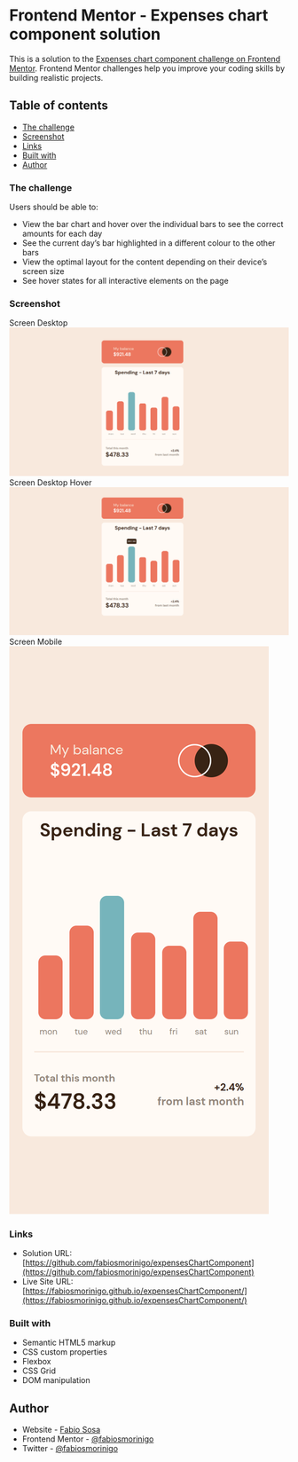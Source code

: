 # Frontend Mentor - Expenses chart component solution

This is a solution to the [Expenses chart component challenge on Frontend Mentor](https://www.frontendmentor.io/challenges/expenses-chart-component-e7yJBUdjwt). Frontend Mentor challenges help you improve your coding skills by building realistic projects. 

## Table of contents

  - [The challenge](#the-challenge)
  - [Screenshot](#screenshot)
  - [Links](#links)
  - [Built with](#built-with)
- [Author](#author)

### The challenge

Users should be able to:

- View the bar chart and hover over the individual bars to see the correct amounts for each day
- See the current day’s bar highlighted in a different colour to the other bars
- View the optimal layout for the content depending on their device’s screen size
- See hover states for all interactive elements on the page

### Screenshot
Screen Desktop
![](./images/screen-desktop.png)
Screen Desktop Hover
![](./images/screen-desktop-hover.png)
Screen Mobile
![](./images/screen-mobile.png)
### Links

- Solution URL: [https://github.com/fabiosmorinigo/expensesChartComponent](https://github.com/fabiosmorinigo/expensesChartComponent)
- Live Site URL: [https://fabiosmorinigo.github.io/expensesChartComponent/](https://fabiosmorinigo.github.io/expensesChartComponent/)

### Built with

- Semantic HTML5 markup
- CSS custom properties
- Flexbox
- CSS Grid
- DOM manipulation
## Author

- Website - [Fabio Sosa](https://portfoliofabio.netlify.app/)
- Frontend Mentor - [@fabiosmorinigo](https://www.frontendmentor.io/profile/fabiosmorinigo)
- Twitter - [@fabiosmorinigo](https://www.twitter.com/fabiosmorinigo)
